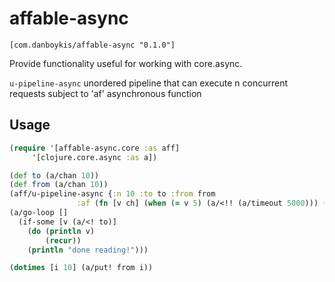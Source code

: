 # affable-async

```[com.danboykis/affable-async "0.1.0"]```

Provide functionality useful for working with core.async.

`u-pipeline-async` unordered pipeline that can execute n concurrent requests subject to 'af' asynchronous function

## Usage

```clojure
(require '[affable-async.core :as aff]
	 '[clojure.core.async :as a])

(def to (a/chan 10))
(def from (a/chan 10))
(aff/u-pipeline-async {:n 10 :to to :from from
		       :af (fn [v ch] (when (= v 5) (a/<!! (a/timeout 5000))) (a/put! ch (* 2 v)) (a/close! ch))})
(a/go-loop []
  (if-some [v (a/<! to)]
    (do (println v)
    	(recur))
    (println "done reading!")))

(dotimes [i 10] (a/put! from i))
```
